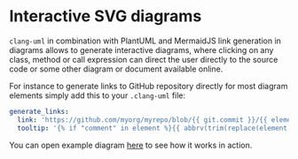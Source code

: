 # Interactive SVG diagrams

<!-- toc -->



<!-- tocstop -->

`clang-uml` in combination with PlantUML and MermaidJS link generation in
diagrams allows to generate interactive diagrams, where clicking on any class,
method or call expression can direct the user directly to the source code or
some other diagram or document available online.

For instance to generate links to GitHub repository directly for most diagram
elements simply add this to your `.clang-uml` file:

```yaml
generate_links:
  link: 'https://github.com/myorg/myrepo/blob/{{ git.commit }}/{{ element.source.path }}#L{{ element.source.line }}'
  tooltip: '{% if "comment" in element %}{{ abbrv(trim(replace(element.comment, "\n+", " ")), 256) }}{% else %}{{ element.name }}{% endif %}'
```

You can open example diagram [here](https://raw.githubusercontent.com/bkryza/clang-uml/master/docs/test_cases/t00014_class.svg) to see how it works in action.